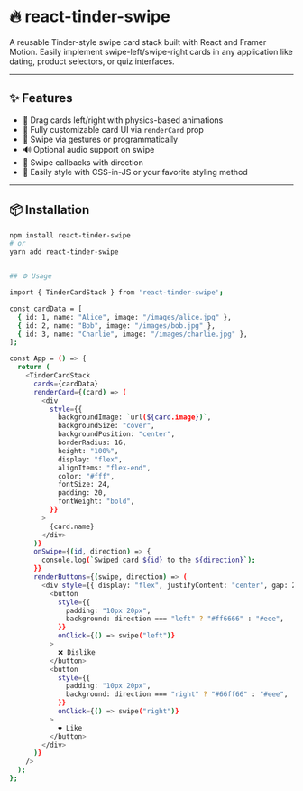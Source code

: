 # 🔥 react-tinder-swipe

A reusable Tinder-style swipe card stack built with React and Framer Motion. Easily implement swipe-left/swipe-right cards in any application like dating, product selectors, or quiz interfaces.

---

## ✨ Features

- 🧲 Drag cards left/right with physics-based animations
- 🧩 Fully customizable card UI via `renderCard` prop
- 🔄 Swipe via gestures or programmatically
- 🔊 Optional audio support on swipe
- 🎯 Swipe callbacks with direction
- 💅 Easily style with CSS-in-JS or your favorite styling method

---

## 📦 Installation

```bash
npm install react-tinder-swipe
# or
yarn add react-tinder-swipe


## ⚙️ Usage

import { TinderCardStack } from 'react-tinder-swipe';

const cardData = [
  { id: 1, name: "Alice", image: "/images/alice.jpg" },
  { id: 2, name: "Bob", image: "/images/bob.jpg" },
  { id: 3, name: "Charlie", image: "/images/charlie.jpg" },
];

const App = () => {
  return (
    <TinderCardStack
      cards={cardData}
      renderCard={(card) => (
        <div
          style={{
            backgroundImage: `url(${card.image})`,
            backgroundSize: "cover",
            backgroundPosition: "center",
            borderRadius: 16,
            height: "100%",
            display: "flex",
            alignItems: "flex-end",
            color: "#fff",
            fontSize: 24,
            padding: 20,
            fontWeight: "bold",
          }}
        >
          {card.name}
        </div>
      )}
      onSwipe={(id, direction) => {
        console.log(`Swiped card ${id} to the ${direction}`);
      }}
      renderButtons={(swipe, direction) => (
        <div style={{ display: "flex", justifyContent: "center", gap: 20 }}>
          <button
            style={{
              padding: "10px 20px",
              background: direction === "left" ? "#ff6666" : "#eee",
            }}
            onClick={() => swipe("left")}
          >
            ❌ Dislike
          </button>
          <button
            style={{
              padding: "10px 20px",
              background: direction === "right" ? "#66ff66" : "#eee",
            }}
            onClick={() => swipe("right")}
          >
            ❤️ Like
          </button>
        </div>
      )}
    />
  );
};
